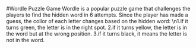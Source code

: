 #Wordle Puzzle Game 
Wordle is a popular puzzle game that challenges the players to find the hidden word in 6 attempts.
Since the player has made a guess, the collor of each letter changes based on the hidden word: 
  \n1.If it turns green, the letter is in the right spot.
  2.if it turns yellow, the letter is in the word but at the wrong position.
  3.if it turns black, it means the letter is not in the word.

